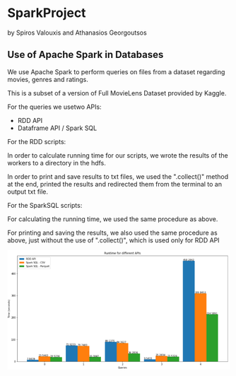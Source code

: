 # SparkProject

by Spiros Valouxis and Athanasios Georgoutsos

## Use of Apache Spark in Databases

 We use Apache Spark to perform queries on files from a dataset regarding movies, genres and ratings. 

 This is a subset of a version of Full MovieLens Dataset provided by Kaggle.

 For the queries we usetwo APIs:

 * RDD API
 * Dataframe API / Spark SQL

For the RDD scripts:

In order to calculate running time for our scripts, we wrote the results of the workers to a directory in the hdfs.

In order to print and save results to txt files, we used the ".collect()" method at the end,
printed the results and redirected them from the terminal to an output txt file.

For the SparkSQL scripts:

For calculating the running time, we used the same procedure as above.

For printing and saving the results, we also used the same procedure as above, just without the use of ".collect()",
which is used only for RDD API

![Alt text](image.png)



